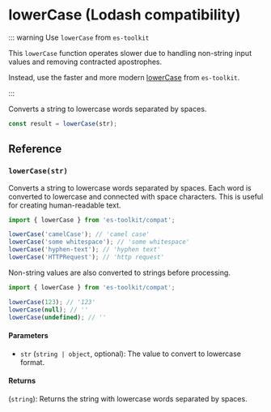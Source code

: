 # lowerCase (Lodash compatibility)

::: warning Use `lowerCase` from `es-toolkit`

This `lowerCase` function operates slower due to handling non-string input values and removing contracted apostrophes.

Instead, use the faster and more modern [lowerCase](../../string/lowerCase.md) from `es-toolkit`.

:::

Converts a string to lowercase words separated by spaces.

```typescript
const result = lowerCase(str);
```

## Reference

### `lowerCase(str)`

Converts a string to lowercase words separated by spaces. Each word is converted to lowercase and connected with space characters. This is useful for creating human-readable text.

```typescript
import { lowerCase } from 'es-toolkit/compat';

lowerCase('camelCase'); // 'camel case'
lowerCase('some whitespace'); // 'some whitespace'
lowerCase('hyphen-text'); // 'hyphen text'
lowerCase('HTTPRequest'); // 'http request'
```

Non-string values are also converted to strings before processing.

```typescript
import { lowerCase } from 'es-toolkit/compat';

lowerCase(123); // '123'
lowerCase(null); // ''
lowerCase(undefined); // ''
```

#### Parameters

- `str` (`string | object`, optional): The value to convert to lowercase format.

#### Returns

(`string`): Returns the string with lowercase words separated by spaces.
